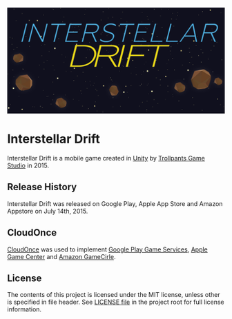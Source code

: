 ![feature](FeatureGraphic.png)

# Interstellar Drift
Interstellar Drift is a mobile game created in [Unity](http://unity3d.com/) by [Trollpants Game Studio](https://github.com/jizc/Trollpants) in 2015.

## Release History
Interstellar Drift was released on Google Play, Apple App Store and Amazon Appstore on July 14th, 2015.

## CloudOnce
[CloudOnce](https://github.com/jizc/CloudOnce) was used to implement [Google Play Game Services](https://developers.google.com/games/services/), [Apple Game Center](https://developer.apple.com/game-center/) and [Amazon GameCirle](https://developer.amazon.com/gamecircle).

## License
The contents of this project is licensed under the MIT license, unless other is specified in file header. See [LICENSE file](./LICENSE) in the project root for full license information.
